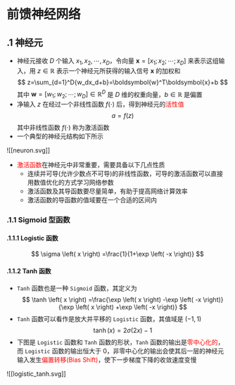 # 前馈神经网络
## .1 神经元
- 神经元接收 $D$ 个输入 $x_1,x_2,\cdots,x_D$，令向量 $\boldsymbol{x}=\left[ x_1;x_2;\cdots ;x_D \right]$ 来表示这组输入，用 $z\in \mathbb{R}$ 表示一个神经元所获得的输入信号 $\boldsymbol x$ 的加权和
$$
z=\sum_{d=1}^D{w_dx_d+b}=\boldsymbol{w}^T\boldsymbol{x}+b
$$
其中 $\boldsymbol{w}=\left[ w_1;w_2;\cdots ;w_D \right] \in \mathbb{R} ^D$ 是 $D$ 维的权重向量，$b \in \mathbb {R}$ 是偏置
- 净输入 $z$ 在经过一个非线性函数 $f(\cdot)$ 后，得到神经元的<font color='red'>活性值</font>
$$
a=f(z)
$$
其中非线性函数 $f(\cdot)$ 称为激活函数
- 一个典型的神经元结构如下所示

![[neuron.svg]]

- <font color='red'>激活函数</font>在神经元中非常重要，需要具备以下几点性质
	- 连续并可导(允许少数点不可导)的非线性函数，可导的激活函数可以直接用数值优化的方式学习网络参数
	- 激活函数及其导函数要尽量简单，有助于提高网络计算效率
	- 激活函数的导函数的值域要在一个合适的区间内
### .1.1 Sigmoid 型函数
#### .1.1.1 Logistic 函数
$$
\sigma \left( x \right) =\frac{1}{1+\exp \left( -x \right)}
$$
#### .1.1.2 Tanh 函数
- `Tanh` 函数也是一种 `Sigmoid` 函数，其定义为
$$
\tanh \left( x \right) =\frac{\exp \left( x \right) -\exp \left( -x \right)}{\exp \left( x \right) +\exp \left( -x \right)}
$$
- `Tanh` 函数可以看作是放大并平移的 `Logistic` 函数，其值域是 $(-1,1)$
$$
\tanh(x)=2\sigma(2x)-1
$$
- 下图是 `Logistic` 函数和 `Tanh` 函数的形状，`Tanh` 函数的输出是<font color='red'>零中心化的</font>，而 `Logistic` 函数的输出恒大于 $0$，非零中心化的输出会使其后一层的神经元输入发生<font color='red'>偏置转移(Bias Shift)</font>，使下一步梯度下降的收敛速度变慢

![[logistic_tanh.svg]]

